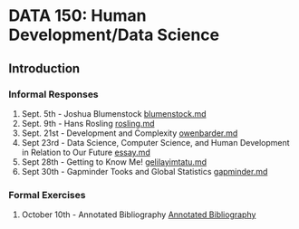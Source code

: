 # DATA 150: Human Development/Data Science

## Introduction

### Informal Responses

1. Sept. 5th - Joshua Blumenstock [blumenstock.md](blumenstock.md)
2. Sept. 9th - Hans Rosling [rosling.md](rosling.md)
4. Sept. 21st - Development and Complexity [owenbarder.md](owenbarder.md)
5. Sept 23rd - Data Science, Computer Science, and Human Development in Relation to Our Future [essay.md](essay.md)
6. Sept 28th - Getting to Know Me! [gelilayimtatu.md](gelilayimtatu.md)
7. Sept 30th - Gapminder Tooks and Global Statistics [gapminder.md](gapminder.md)

### Formal Exercises

1. October 10th - Annotated Bibliography [Annotated Bibliography](annotatedbibliography.md)
